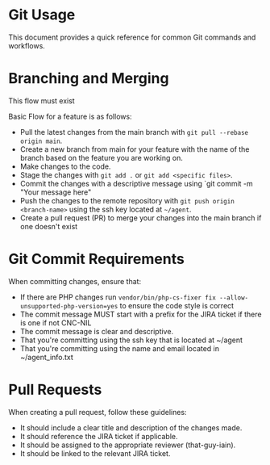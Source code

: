 Git Usage
=========

This document provides a quick reference for common Git commands and workflows.

# Branching and Merging

This flow must exist

Basic Flow for a feature is as follows:

* Pull the latest changes from the main branch with `git pull --rebase origin main`.
* Create a new branch from main for your feature with the name of the branch based on the feature you are working on.
* Make changes to the code.
* Stage the changes with `git add .` or `git add <specific files>`.
* Commit the changes with a descriptive message using `git commit -m "Your message here"
* Push the changes to the remote repository with `git push origin <branch-name>` using the ssh key located at `~/agent`.
* Create a pull request (PR) to merge your changes into the main branch if one doesn't exist

# Git Commit Requirements

When committing changes, ensure that:

* If there are PHP changes run `vendor/bin/php-cs-fixer fix --allow-unsupported-php-version=yes` to ensure the code style is correct
* The commit message MUST start with a prefix for the JIRA ticket if there is one if not CNC-NIL
* The commit message is clear and descriptive.
* That you're committing using the ssh key that is located at ~/agent
* That you're committing using the name and email located in ~/agent_info.txt

# Pull Requests

When creating a pull request, follow these guidelines:

* It should include a clear title and description of the changes made.
* It should reference the JIRA ticket if applicable.
* It should be assigned to the appropriate reviewer (that-guy-iain).
* It should be linked to the relevant JIRA ticket.
